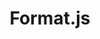 ---
codehost: https://github.com/formatjs/formatjs
logohandle: formatjsio
sort: formatjs
title: Format.js
website: https://formatjs.io/
---